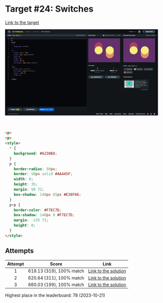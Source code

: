 # Target #24: Switches

[Link to the target](https://cssbattle.dev/play/24)

![img](src/images/024_switches.png)

<br>

```html
<p>
<p>
<style>
  * {
    background: #62306D;
  }
  p {
    border-radius: 50px;
    border: 50px solid #AA445F;
    width: 0;
    height: 35;
    margin: 50 72;
    box-shadow: 140px 65px #E38F66;
  }
  p+p {
    border-color: #F7EC7D;
    box-shadow: 140px 0 #F7EC7D;
    margin: -135 72;
    height: 0;
  }
</style>
```


## Attempts
| Attempt | Score | Link |
|:-:|:-:|:-:|
| 1 | 619.13 {319}, 100% match | [Link to the solution](src/html/024_switches_attempt-01.html) |
| 2 | 620.64 {311}, 100% match | [Link to the solution](src/html/024_switches_attempt-02.html) |
| 3 | 660.03 {199}, 100% match | [Link to the solution](src/html/024_switches_attempt-03.html) |

Highest place in the leaderboard: 78 (2023-10-21)